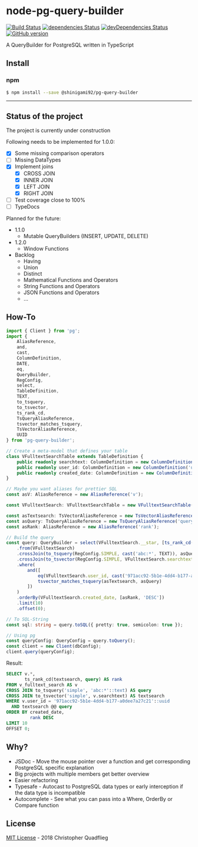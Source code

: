 # node-pg-query-builder

[![Build Status](https://travis-ci.org/Shinigami92/node-pg-query-builder.svg)](https://travis-ci.org/Shinigami92/node-pg-query-builder)
[![dependencies Status](https://david-dm.org/Shinigami92/node-pg-query-builder/status.svg)](https://david-dm.org/Shinigami92/node-pg-query-builder)
[![devDependencies Status](https://david-dm.org/Shinigami92/node-pg-query-builder/dev-status.svg)](https://david-dm.org/Shinigami92/node-pg-query-builder?type=dev)
[![GitHub version](https://badge.fury.io/gh/Shinigami92%2Fnode-pg-query-builder.svg)](https://badge.fury.io/gh/Shinigami92%2Fnode-pg-query-builder)

A QueryBuilder for PostgreSQL written in TypeScript

## Install

### npm

```sh
$ npm install --save @shinigami92/pg-query-builder
```

---

## Status of the project

The project is currently under construction

Following needs to be implemented for 1.0.0:

-   [x] Some missing comparison operators
-   [ ] Missing DataTypes
-   [x] Implement joins
    -   [x] CROSS JOIN
    -   [x] INNER JOIN
    -   [x] LEFT JOIN
    -   [x] RIGHT JOIN
-   [ ] Test coverage close to 100%
-   [ ] TypeDocs

Planned for the future:

-   1.1.0
    -   Mutable QueryBuilders (INSERT, UPDATE, DELETE)
-   1.2.0
    -   Window Functions
-   Backlog
    -   Having
    -   Union
    -   Distinct
    -   Mathematical Functions and Operators
    -   String Functions and Operators
    -   JSON Functions and Operators
    -   ...

## How-To

```ts
import { Client } from 'pg';
import {
	AliasReference,
	and,
	cast,
	ColumnDefinition,
	DATE,
	eq,
	QueryBuilder,
	RegConfig,
	select,
	TableDefinition,
	TEXT,
	to_tsquery,
	to_tsvector,
	ts_rank_cd,
	TsQueryAliasReference,
	tsvector_matches_tsquery,
	TsVectorAliasReference,
	UUID
} from 'pg-query-builder';

// Create a meta-model that defines your table
class VFulltextSearchTable extends TableDefinition {
	public readonly searchtext: ColumnDefinition = new ColumnDefinition('searchtext', TEXT, this);
	public readonly user_id: ColumnDefinition = new ColumnDefinition('user_id', UUID, this);
	public readonly created_date: ColumnDefinition = new ColumnDefinition('created_date', DATE);
}

// Maybe you want aliases for prettier SQL
const asV: AliasReference = new AliasReference('v');

const VFulltextSearch: VFulltextSearchTable = new VFulltextSearchTable('v_fulltext_search', asV);

const asTextsearch: TsVectorAliasReference = new TsVectorAliasReference('textsearch');
const asQuery: TsQueryAliasReference = new TsQueryAliasReference('query');
const asRank: AliasReference = new AliasReference('rank');

// Build the query
const query: QueryBuilder = select(VFulltextSearch.__star, [ts_rank_cd(asTextsearch, asQuery), asRank])
	.from(VFulltextSearch)
	.crossJoin(to_tsquery(RegConfig.SIMPLE, cast('abc:*', TEXT)), asQuery)
	.crossJoin(to_tsvector(RegConfig.SIMPLE, VFulltextSearch.searchtext), asTextsearch)
	.where(
		and([
			eq(VFulltextSearch.user_id, cast('971acc92-5b1e-4dd4-b177-a0dee7a27c21', UUID)),
			tsvector_matches_tsquery(asTextsearch, asQuery)
		])
	)
	.orderBy(VFulltextSearch.created_date, [asRank, 'DESC'])
	.limit(10)
	.offset(0);

// To SQL-String
const sql: string = query.toSQL({ pretty: true, semicolon: true });

// Using pg
const queryConfig: QueryConfig = query.toQuery();
const client = new Client(dbConfig);
client.query(queryConfig);
```

Result:

```sql
SELECT v.*,
       ts_rank_cd(textsearch, query) AS rank
FROM v_fulltext_search AS v
CROSS JOIN to_tsquery('simple', 'abc:*'::text) AS query
CROSS JOIN to_tsvector('simple', v.searchtext) AS textsearch
WHERE v.user_id = '971acc92-5b1e-4dd4-b177-a0dee7a27c21'::uuid
  AND textsearch @@ query
ORDER BY created_date,
         rank DESC
LIMIT 10
OFFSET 0;
```

## Why?

-   JSDoc - Move the mouse pointer over a function and get corresponding PostgreSQL specific explanation
-   Big projects with multiple members get better overview
-   Easier refactoring
-   Typesafe - Autocast to PostgreSQL data types or early interception if the data type is incompatible
-   Autocomplete - See what you can pass into a Where, OrderBy or Compare function

## License

[MIT License](LICENSE) - 2018 Christopher Quadflieg

